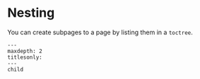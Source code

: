 # Nesting

You can create subpages to a page by listing them in a `toctree`.

```{toctree}
---
maxdepth: 2
titlesonly:
---
child
```
